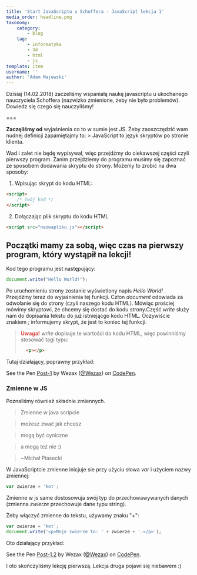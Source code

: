 ```yaml
---
title: 'Start JavaScriptu u Schoffera - JavaScript lekcja 1'
media_order: headline.png
taxonomy:
    category:
        - blog
    tag:
        - informatyka
        - 3d
        - html
        - js
template: item
username: ''
author: 'Adam Majewski'
---
```


Dzisiaj (14.02.2018) zaczeliśmy wspaniałą naukę javascriptu u ukochanego nauczyciela Schoffera (nazwizko zmienione, żeby nie było problemów). Dowiedz się czego się nauczyliśmy!

===

**Zaczęliśmy od** wyjaśnienia co to w sumie jest JS. Żeby zaoszczędzić wam nudnej definicji zapamiętajmy to:
 	> JavaScript to język skryptów po stronie klienta. 

Wad i zalet nie będę wypisywał, więc przejdźmy do ciekawszej części czyli pierwszy program. Zanim przejdziemy do programu musimy się zapoznać ze sposobem dodawania skryptu do strony. Możemy to zrobić na dwa sposoby:
1. Wpisując skrypt do kodu HTML:
```html
<script>
    /* Twój kod */
</script>
```
2. Dołączając plik skryptu do kodu HTML
```html
<script src="nazwapliku.js"></script>
```

## Początki mamy za sobą, więc czas na pierwszy program, który wystąpił na lekcji!
Kod tego programu jest następujący: 
```js
document.write("Hello World!");
```
Po uruchomieniu strony zostanie wyświetlony napis _Hello World!_ . Przejdźmy teraz do wyjaśnienia tej funkcji.
Człon _document_ odowiada za odwołanie się do strony (czyli naszego kodu HTML). Mówiąc prościej mówimy skryptowi, że chcemy się dostać do kodu strony.Część _write_ służy nam do dopisania tekstu do już istniejącgo kodu HTML. Oczywiście znakiem _;_ informujemy skrypt, że jest to koniec tej funkcji.

> <span style="color: #d84843"><b>Uwaga!</b></span>
> _write_ dopisuje te wartości do kodu HTML, więc powinniśmy stosować tagi typu:
> ```html 
> 	<p></p>
> ```

Tutaj działający, poprawny przykład:

<p data-height="265" data-theme-id="0" data-slug-hash="QQMzJz" data-default-tab="js,result" data-user="Wezax" data-embed-version="2" data-pen-title="Post-1" class="codepen">See the Pen <a href="https://codepen.io/Wezax/pen/QQMzJz/">Post-1</a> by Wezax (<a href="https://codepen.io/Wezax">@Wezax</a>) on <a href="https://codepen.io">CodePen</a>.</p>
<script async src="https://production-assets.codepen.io/assets/embed/ei.js"></script>

### Zmienne w JS

Poznaliśmy również składnie zmiennych.
>Zmienne w  java scripcie

>możesz zwać jak chcesz

>mogą być cyniczne

>a mogą też nie :)

> ~Michał Piasecki


W JavaScriptcie zmienne inicjuje sie przy użyciu słowa _var_ i użyciem nazwy zmiennej: 
```js
var zwierze = 'kot';
```

Zmienne w js same dostosowuja swój typ do przechowawywanych danych (zmienna _zwierze_ przechowuje dane typu string).

Żeby włączyć zmienne do tekstu, używamy znaku "+":
```js
var zwierze = 'kot';
document.write('<p>Moje zwierze to: ' + zwierze + '.</p>');
```
Oto działający przykład: 

<p data-height="265" data-theme-id="0" data-slug-hash="XZawVp" data-default-tab="js,result" data-user="Wezax" data-embed-version="2" data-pen-title="Post-1.2" class="codepen">See the Pen <a href="https://codepen.io/Wezax/pen/XZawVp/">Post-1.2</a> by Wezax (<a href="https://codepen.io/Wezax">@Wezax</a>) on <a href="https://codepen.io">CodePen</a>.</p>
<script async src="https://production-assets.codepen.io/assets/embed/ei.js"></script>

I oto skończyliśmy lekcję pierwszą. Lekcja druga pojawi się niebawem :)
